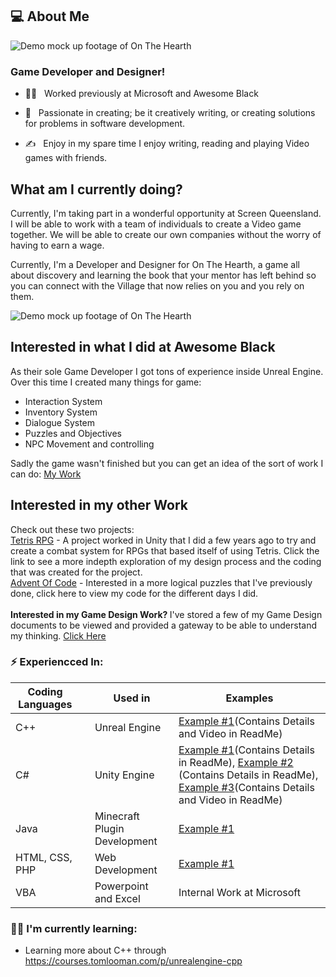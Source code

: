 
<h2> 💻 About Me </h2>

![Demo mock up footage of On The Hearth](https://github.com/willpk03/willpk03/blob/main/Final%20Banner.png)

<h3>Game Developer and Designer!</h3>

- 👩‍💻 &nbsp; Worked previously at Microsoft and Awesome Black

- 🌱 &nbsp; Passionate in creating; be it creatively writing, or creating solutions for problems in software development.

- ✍️ &nbsp; Enjoy in my spare time I enjoy writing, reading and playing Video games with friends.

<h2>What am I currently doing?</h2>
Currently, I'm taking part in a wonderful opportunity at Screen Queensland. I will be able to work with a team of individuals to create a Video game together. We will be able to create our own companies without the worry of having to earn a wage.

Currently, I'm a Developer and Designer for On The Hearth, a game all about discovery and learning the book that your mentor has left behind so you can connect with the Village that now relies on you and you rely on them.

![Demo mock up footage of On The Hearth](https://github.com/willpk03/willpk03/blob/main/OnTheHearthCRUNCH.gif)


<h2> Interested in what I did at Awesome Black</h2>
As their sole Game Developer I got tons of experience inside Unreal Engine. Over this time I created many things for game:

 

- Interaction System
- Inventory System
- Dialogue System
- Puzzles and Objectives
- NPC Movement and controlling

Sadly the game wasn't finished but you can get an idea of the sort of work I can do: <a href="https://github.com/willpk03/Awesome-Black-Game-Mechanics">My Work</a>

<h2> Interested in my other Work</h2>
Check out these two projects: 
<br><a href="https://github.com/willpk03/TetrisRPG">Tetris RPG</a> - A project worked in Unity that I did a few years ago to try and create a combat system for RPGs that based itself of using Tetris. Click the link to see a more indepth exploration of my design process and the coding that was created for the project. 
<br><a href="https://github.com/willpk03/AdventofCode">Advent Of Code</a> - Interested in a more logical puzzles that I've previously done, click here to view my code for the different days I did. 
<br>
<br>
<b> Interested in my Game Design Work? </b>I've stored a few of my Game Design documents to be viewed and provided a gateway to be able to understand my thinking. <a href="https://github.com/willpk03/Game-Design-Document-Examples">Click Here</a>

### ⚡ Experiencced In:
| Coding Languages | | Used in  | Examples |
| ------------ | ------------ | ------------ | ------------ | 
| C++| | Unreal Engine| <a href="https://github.com/willpk03/Awesome-Black-Game-Mechanics">Example #1</a>(Contains Details and Video in ReadMe)
| C#  |  | Unity Engine  |  <a href="https://github.com/willpk03/AdventOfCode">Example #1</a>(Contains Details in ReadMe), <a href="https://github.com/willpk03/TetrisRPG">Example #2</a> (Contains Details in ReadMe), <a href="https://github.com/willpk03/Rogue-lite-Bullet-Hell-">Example #3</a>(Contains Details and Video in ReadMe)  | 
| Java  |    |  Minecraft Plugin Development  | <a href="https://github.com/willpk03/McJam">Example #1</a> |
| HTML, CSS, PHP  |    |  Web Development  | <a href="https://github.com/willpk03/School-projects">Example #1</a> |
| VBA  |    |  Powerpoint and Excel  | Internal Work at Microsoft |

### 👩‍💻 I'm currently learning:
- Learning more about C++ through https://courses.tomlooman.com/p/unrealengine-cpp
